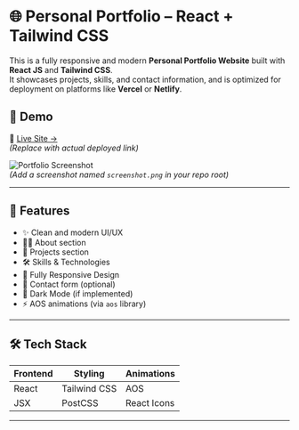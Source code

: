 # 🌐 Personal Portfolio – React + Tailwind CSS

This is a fully responsive and modern **Personal Portfolio Website** built with **React JS** and **Tailwind CSS**.  
It showcases projects, skills, and contact information, and is optimized for deployment on platforms like **Vercel** or **Netlify**.

## 📸 Demo

🔗 [Live Site →](https://your-deployed-link.vercel.app)  
*(Replace with actual deployed link)*

![Portfolio Screenshot](./screenshot.png)  
*(Add a screenshot named `screenshot.png` in your repo root)*

---

## 🚀 Features

- ✨ Clean and modern UI/UX
- 🧑‍💼 About section
- 💼 Projects section
- 🛠️ Skills & Technologies
- 📱 Fully Responsive Design
- 📨 Contact form (optional)
- 🌙 Dark Mode (if implemented)
- ⚡ AOS animations (via `aos` library)

---

## 🛠️ Tech Stack

| Frontend | Styling        | Animations |
|----------|----------------|------------|
| React    | Tailwind CSS   | AOS        |
| JSX      | PostCSS        | React Icons |

---

